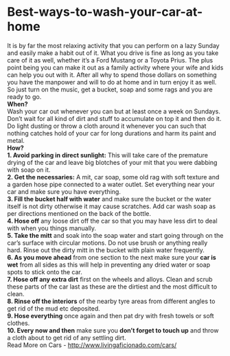 # Best-ways-to-wash-your-car-at-home<br>
It is by far the most relaxing activity that you can perform on a lazy Sunday and easily make a habit out of it. What you drive is fine as long as you take care of it as well, whether it’s a Ford Mustang or a Toyota Prius. The plus point being you can make it out as a family activity where your wife and kids can help you out with it. After all why to spend those dollars on something you have the manpower and will to do at home and in turn enjoy it as well. So just turn on the music, get a bucket, soap and some rags and you are ready to go.<br>
<b>When?</b><br>
Wash your car out whenever you can but at least once a week on Sundays. Don’t wait for all kind of dirt and stuff to accumulate on top it and then do it. Do light dusting or throw a cloth around it whenever you can such that nothing catches hold of your car for long durations and harm its paint and metal.<br>
<b>How?</b><br>
<b>1. Avoid parking in direct sunlight:</b> This will take care of the premature drying of the car and leave big blotches of your mit that you were dabbing with soap on it.<br>
<b>2. Get the necessaries:</b> A mit, car soap, some old rag with soft texture and a garden hose pipe connected to a water outlet. Set everything near your car and make sure you have everything.<br>
<b>3. Fill the bucket half with water</b> and make sure the bucket or the water itself is not dirty otherwise it may cause scratches. Add car wash soap as per directions mentioned on the back of the bottle.<br>
<b>4. Hose off</b> any loose dirt off the car so that you may have less dirt to deal with when you things manually.<br>
<b>5. Take the mitt</b> and soak into the soap water and start going through on the car’s surface with circular motions. Do not use brush or anything really hard. Rinse out the dirty mitt in the bucket with plain water frequently.<br>
<b>6. As you move ahead</b> from one section to the next make sure your <b>car is wet</b> from all sides as this will help in preventing any dried water or soap spots to stick onto the car. <br>
<b>7. Hose off any extra dirt</b> first on the wheels and alloys. Clean and scrub these parts of the car last as these are the dirtiest and the most difficult to clean.<br>
<b>8. Rinse off the interiors</b> of the nearby tyre areas from different angles to get rid of the mud etc deposited.<br>
<b>9. Hose everything</b> once again and then pat dry with fresh towels or soft clothes.<br>
<b>10. Every now and then</b> make sure you <b>don’t forget to touch up</b> and throw a cloth about to get rid of any settling dirt.<br>
Read More on Cars - http://www.livingaficionado.com/cars/
